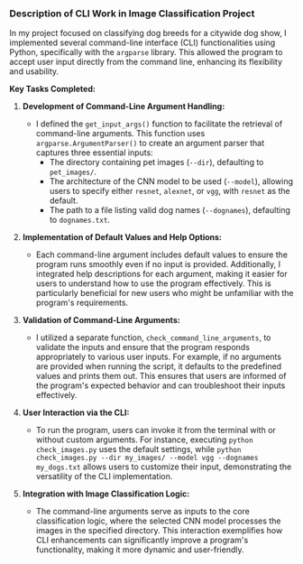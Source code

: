 ### Description of CLI Work in Image Classification Project

In my project focused on classifying dog breeds for a citywide dog show, I implemented several command-line interface (CLI) functionalities using Python, specifically with the `argparse` library. This allowed the program to accept user input directly from the command line, enhancing its flexibility and usability.

**Key Tasks Completed:**

1. **Development of Command-Line Argument Handling:**
   - I defined the `get_input_args()` function to facilitate the retrieval of command-line arguments. This function uses `argparse.ArgumentParser()` to create an argument parser that captures three essential inputs:
     - The directory containing pet images (`--dir`), defaulting to `pet_images/`.
     - The architecture of the CNN model to be used (`--model`), allowing users to specify either `resnet`, `alexnet`, or `vgg`, with `resnet` as the default.
     - The path to a file listing valid dog names (`--dognames`), defaulting to `dognames.txt`.

2. **Implementation of Default Values and Help Options:**
   - Each command-line argument includes default values to ensure the program runs smoothly even if no input is provided. Additionally, I integrated help descriptions for each argument, making it easier for users to understand how to use the program effectively. This is particularly beneficial for new users who might be unfamiliar with the program's requirements.

3. **Validation of Command-Line Arguments:**
   - I utilized a separate function, `check_command_line_arguments`, to validate the inputs and ensure that the program responds appropriately to various user inputs. For example, if no arguments are provided when running the script, it defaults to the predefined values and prints them out. This ensures that users are informed of the program's expected behavior and can troubleshoot their inputs effectively.

4. **User Interaction via the CLI:**
   - To run the program, users can invoke it from the terminal with or without custom arguments. For instance, executing `python check_images.py` uses the default settings, while `python check_images.py --dir my_images/ --model vgg --dognames my_dogs.txt` allows users to customize their input, demonstrating the versatility of the CLI implementation.

5. **Integration with Image Classification Logic:**
   - The command-line arguments serve as inputs to the core classification logic, where the selected CNN model processes the images in the specified directory. This interaction exemplifies how CLI enhancements can significantly improve a program's functionality, making it more dynamic and user-friendly.

